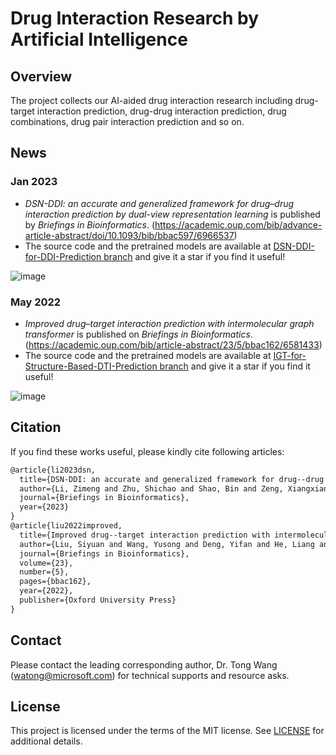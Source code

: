 # Drug Interaction Research by Artificial Intelligence

## Overview

The project collects our AI-aided drug interaction research including drug-target interaction prediction, drug-drug interaction prediction, drug combinations, drug pair interaction prediction and so on. 

## News

### Jan 2023
- *DSN-DDI: an accurate and generalized framework for drug–drug interaction prediction by dual-view representation learning* is published by *Briefings in Bioinformatics*. (https://academic.oup.com/bib/advance-article-abstract/doi/10.1093/bib/bbac597/6966537)
- The source code and the pretrained models are available at [DSN-DDI-for-DDI-Prediction branch](https://github.com/microsoft/Drug-Interaction-Research/tree/DSN-DDI-for-DDI-Prediction) and give it a star if you find it useful!

![image](https://github.com/microsoft/IGT-Intermolecular-Graph-Transformer/blob/DSN-DDI-for-DDI-Prediction/DSN-DDI.jpg)

### May 2022
- *Improved drug–target interaction prediction with intermolecular graph transformer* is published on *Briefings in Bioinformatics*. (https://academic.oup.com/bib/article-abstract/23/5/bbac162/6581433)
- The source code and the pretrained models are available at [IGT-for-Structure-Based-DTI-Prediction branch](https://github.com/microsoft/Drug-Interaction-Research/tree/IGT-for-Structure-Based-DTI-Prediction) and give it a star if you find it useful!

![image](https://user-images.githubusercontent.com/29945329/163564297-4e651e96-d76d-4e6a-ab62-2212e07322b2.png)

## Citation

If you find these works useful, please kindly cite following articles:

```latex
@article{li2023dsn,
  title={DSN-DDI: an accurate and generalized framework for drug--drug interaction prediction by dual-view representation learning},
  author={Li, Zimeng and Zhu, Shichao and Shao, Bin and Zeng, Xiangxiang and Wang, Tong and Liu, Tie-Yan},
  journal={Briefings in Bioinformatics},
  year={2023}
}
@article{liu2022improved,
  title={Improved drug--target interaction prediction with intermolecular graph transformer},
  author={Liu, Siyuan and Wang, Yusong and Deng, Yifan and He, Liang and Shao, Bin and Yin, Jian and Zheng, Nanning and Liu, Tie-Yan and Wang, Tong},
  journal={Briefings in Bioinformatics},
  volume={23},
  number={5},
  pages={bbac162},
  year={2022},
  publisher={Oxford University Press}
}
```

## Contact

Please contact the leading corresponding author, Dr. Tong Wang (watong@microsoft.com) for technical supports and resource asks.

## License

This project is licensed under the terms of the MIT license. See [LICENSE](https://github.com/microsoft/Drug-Interaction-Research/blob/main/LICENSE) for additional details.
